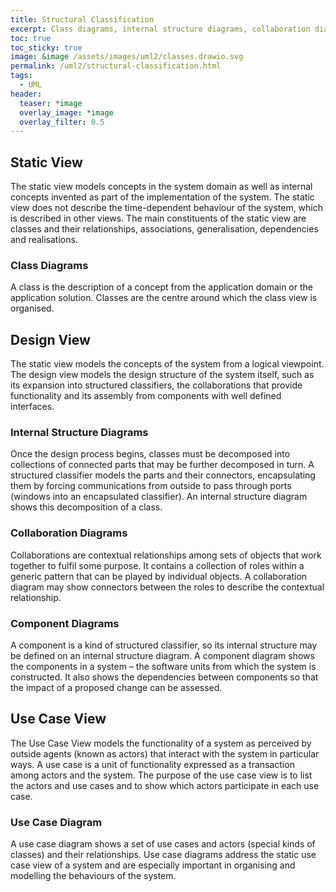 ```yaml
---
title: Structural Classification
excerpt: Class diagrams, internal structure diagrams, collaboration diagrams, component diagrams and use case diagrams.
toc: true
toc_sticky: true
image: &image /assets/images/uml2/classes.drawio.svg
permalink: /uml2/structural-classification.html
tags:
  - UML
header:
  teaser: *image
  overlay_image: *image
  overlay_filter: 0.5
---
```


## Static View

The static view models concepts in the system domain as well as internal concepts invented as part of the implementation of the system. The static view does not describe the time-dependent behaviour of the system, which is described in other views. The main constituents of the static view are classes and their relationships, associations, generalisation, dependencies and realisations.

### Class Diagrams

A class is the description of a concept from the application domain or the application solution. Classes are the centre around which the class view is organised.

## Design View

The static view models the concepts of the system from a logical viewpoint. The design view models the design structure of the system itself, such as its expansion into structured classifiers, the collaborations that provide functionality and its assembly from components with well defined interfaces.

### Internal Structure Diagrams

Once the design process begins, classes must be decomposed into collections of connected parts that may be further decomposed in turn. A structured classifier models the parts and their connectors, encapsulating them by forcing communications from outside to pass through ports (windows into an encapsulated classifier). An internal structure diagram shows this decomposition of a class.

### Collaboration Diagrams

Collaborations are contextual relationships among sets of objects that work together to fulfil some purpose. It contains a collection of roles within a generic pattern that can be played by individual objects. A collaboration diagram may show connectors between the roles to describe the contextual relationship.

### Component Diagrams

A component is a kind of structured classifier, so its internal structure may be defined on an internal structure diagram. A component diagram shows the components in a system – the software units from which the system is constructed. It also shows the dependencies between components so that the impact of a proposed change can be assessed.

## Use Case View

The Use Case View models the functionality of a system as perceived by outside agents (known as actors) that interact with the system in particular ways. A use case is a unit of functionality expressed as a transaction among actors and the system. The purpose of the use case view is to list the actors and use cases and to show which actors participate in each use case.

### Use Case Diagram

A use case diagram shows a set of use cases and actors (special kinds of classes) and their relationships. Use case diagrams address the static use case view of a system and are especially important in organising and modelling the behaviours of the system.

